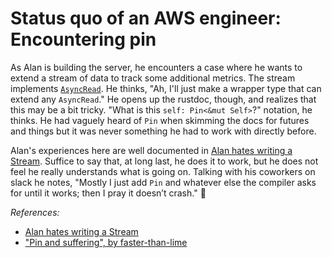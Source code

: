 # Status quo of an AWS engineer: Encountering pin

As Alan is building the server, he encounters a case where he wants to extend a stream of data to track some additional metrics. The stream implements [`AsyncRead`]. He thinks, "Ah, I'll just make a wrapper type that can extend any `AsyncRead`." He opens up the rustdoc, though, and realizes that this may be a bit tricky. "What is this `self: Pin<&mut Self>`?" notation, he thinks. He had vaguely heard of `Pin` when skimming the docs for futures and things but it was never something he had to work with directly before.

[`AsyncRead`]: https://docs.rs/tokio/1.5.0/tokio/io/trait.AsyncRead.html

Alan's experiences here are well documented in [Alan hates writing a Stream](https://rust-lang.github.io/wg-async-foundations/vision/status_quo/alan_hates_writing_a_stream.html). Suffice to say that, at long last, he does it to work, but he does not feel he really understands what is going on. Talking with his coworkers on slack he notes, "Mostly I just add `Pin` and whatever else the compiler asks for until it works; then I pray it doesn’t crash." :crossed_fingers: 

*References:*

* [Alan hates writing a Stream](../alan_hates_writing_a_stream.html)
* ["Pin and suffering", by faster-than-lime](https://fasterthanli.me/articles/pin-and-suffering)
